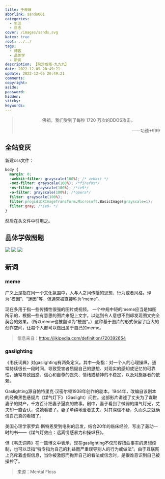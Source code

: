 ```yaml
---
title: 壬辰日
abbrlink: sands001
categories:
  - 生活
  - 日志
cover: /images/sands.svg
katex: true
root: ../../
tags:
  - 博客
  - 晶体学
  - 新词
description: 【聚沙成塔·九九九】
date: 2022-12-05 20:49:21
update: 2022-12-05 20:49:21
comments:
copyright:
aside:
password:
hidden:
sticky:
keywords:
---
```


> <center>佛祖，我们受到了每秒 1720 万次的DDOS攻击。</center>
> <p align="right">——功德+999</p>
## 全站变灰
新建css文件：
```css
body {
  margin: 0;
  -webkit-filter: grayscale(100%); /* webkit */
  -moz-filter: grayscale(100%); /*firefox*/
  -ms-filter: grayscale(100%); /*ie9*/
  -o-filter: grayscale(100%); /*opera*/
  filter: grayscale(100%);
  filter:progid:DXImageTransform.Microsoft.BasicImage(grayscale=1); 
  filter:gray; /*ie9- */
}
```
然后在头文件中引用之。

## 晶体学做图题
![](../../../images/20221012/IMG_20221206_002938.jpg)
![](../../../images/20221012/IMG_20221206_013732.jpg)
![](../../../images/20221012/IMG_20221206_013738.jpg)

## 新词
### meme
广义上是指在同一个文化氛围中，人与人之间传播的思想、行为或者风格。译为“模因”、“迷因”等，但通常被直接称为“meme”。

现在多用于指一些传播性很强的图片或视‌频。
一个中规中矩的meme应当是如图所示的，根据一些有意思的图片来配上文字，以达到令人意想不到却发现图文完全契合的效果。（所以meme也被翻译为“梗图”。）这种基于图片的形式保留了巨大的创作空间，让每个人都可以做出属于自己的meme。
> 信息来自：https://jikipedia.com/definition/720392654

### gaslighting
《韦氏词典》对gaslighting有两条定义。其中一条指：对一个人的心理操纵，通常持续很长一段时间，导致受害者质疑自己的思想、对现实的感知或记忆的可靠性，通常导致困惑、信心和自尊的丧失、情绪或精神的不稳定，以及对施暴者的依赖。

Gaslighting源自帕特里克·汉密尔顿1938年创作的剧本。1944年，改编自该剧本的经典黑色悬疑片《煤气灯下》（Gaslight）问世。这部影片讲述了丈夫为了谋取妻子的财产，千方百计把妻子逼疯的故事。剧中，妻子看到了微弱的煤气灯光，丈夫却一直否认，说她看错了。妻子单纯地爱着丈夫，对其深信不疑，久而久之就确信自己真的看错了。

美国心理学家罗宾·斯特恩受到电影的启发，结合20年的临床经验，写出了轰动一时的书——《煤气灯效应：远离情感暴力和操纵狂》。

但《韦氏词典》在一篇博文中表示，现在gaslighting不仅形容扭曲事实的思想控制，也可以泛指“特专指为自己的利益而严重误导别人的行为或做法”。由于互联网上充斥着虚假信息，当你被激怒而抛弃自己的看法或信念时，是很难意识到自己被操控了。

> 来源：Mental Floss